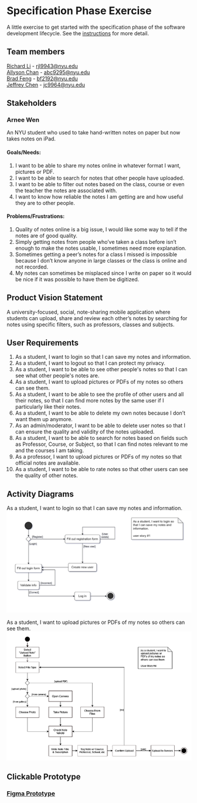 # Specification Phase Exercise

A little exercise to get started with the specification phase of the software development lifecycle. See the [instructions](instructions.md) for more detail.

## Team members

[Richard Li](https://github.com/Silver1793) - rjl9943@nyu.edu </br>
[Allyson Chan](https://github.com/tinybitofheaven) - abc9295@nyu.edu </br>
[Brad Feng](https://github.com/BradFeng02) - bf2192@nyu.edu </br>
[Jeffrey Chen](https://github.com/FrozenEclipse) - jc9964@nyu.edu 

## Stakeholders

### Arnee Wen
An NYU student who used to take hand-written notes on paper but now takes notes on iPad.
#### Goals/Needs:
<ol>
<li>I want to be able to share my notes online in whatever format I want, pictures or PDF.</li>
<li>I want to be able to search for notes that other people have uploaded.</li>
<li>I want to be able to filter out notes based on the class, course or even the teacher the notes are associated with.</li>
<li>I want to know how reliable the notes I am getting are and how useful they are to other people.</li>
</ol>

#### Problems/Frustrations:
<ol>
<li>Quality of notes online is a big issue, I would like some way to tell if the notes are of good quality.</li>
<li>  Simply getting notes from people who’ve taken a class before isn’t enough to make the notes usable, I sometimes need more explanation.</li>
<li>Sometimes getting a peer’s notes for a class I missed is impossible because I don’t know anyone in large classes or the class is online and not recorded.</li>
<li>My notes can sometimes be misplaced since I write on paper so it would be nice if it was possible to have them be digitized.</li>
</ol>

## Product Vision Statement

A university-focused, social, note-sharing mobile application where students can upload, share and review each other’s notes by searching for notes using specific filters, such as professors, classes and subjects. 

## User Requirements

<ol>
<li>As a student, I want to login so that I can save my notes and information.</li>
<li>As a student, I want to logout so that I can protect my privacy.</li>
<li>As a student, I want to be able to see other people's notes so that I can see what other people's notes are.</li>
<li>As a student, I want to upload pictures or PDFs of my notes so others can see them.</li>
<li>As a student, I want to be able to see the profile of other users and all their notes, so that I can find more notes by the same user if I particularly like their notes.</li>
<li>As a student, I want to be able to delete my own notes because I don’t want them up anymore.</li>
<li>As an admin/moderator, I want to be able to delete user notes so that I can ensure the quality and validity of the notes uploaded.</li>
<li>As a student, I want to be able to search for notes based on fields such as Professor, Course, or Subject, so that I can find notes relevant to me and the courses I am taking.</li>
<li>As a professor, I want to upload pictures or PDFs of my notes so that official notes are available.</li>
<li>As a student, I want to be able to rate notes so that other users can see the quality of other notes.</li>
</ol>

## Activity Diagrams

As a student, I want to login so that I can save my notes and information.
![user story 1 activity diagram](img/activity-diagram-user-story-1.png)

As a student, I want to upload pictures or PDFs of my notes so others can see them.
![user story 4 activity diagram](img/activity-diagram-user-story-4.png)

## Clickable Prototype

### [Figma Prototype](https://www.figma.com/file/JtsXw8Li4wKDdu4XyEDMHI/swe-feeed?type=design&node-id=201%3A24&mode=design&t=nlrjeX9oegRKeVv7-1)

